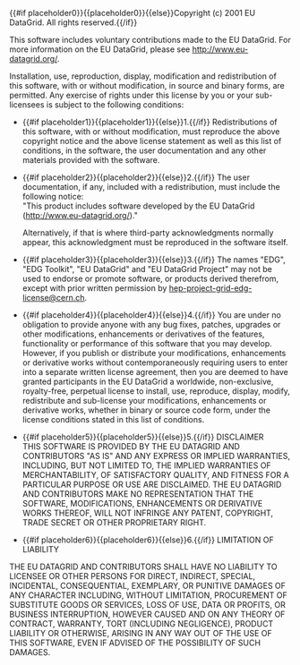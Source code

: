 {{#if placeholder0}}{{placeholder0}}{{else}}Copyright (c) 2001 EU DataGrid. All rights reserved.{{/if}}

This software includes voluntary contributions made to the EU DataGrid. For more information on the EU DataGrid, please see http://www.eu-datagrid.org/.

Installation, use, reproduction, display, modification and redistribution of this software, with or without modification, in source and binary forms, are permitted. Any exercise of rights under this license by you or your sub-licensees is subject to the following conditions:

* {{#if placeholder1}}{{placeholder1}}{{else}}1.{{/if}} Redistributions of this software, with or without modification, must reproduce the above copyright notice and the above license statement as well as this list of conditions, in the software, the user documentation and any other materials provided with the software.
* {{#if placeholder2}}{{placeholder2}}{{else}}2.{{/if}} The user documentation, if any, included with a redistribution, must include the following notice:   
   &quot;This product includes software developed by the EU DataGrid (http://www.eu-datagrid.org/).&quot;

  Alternatively, if that is where third-party acknowledgments normally appear, this acknowledgment must be reproduced in the software itself.

* {{#if placeholder3}}{{placeholder3}}{{else}}3.{{/if}} The names &quot;EDG&quot;, &quot;EDG Toolkit&quot;, &quot;EU DataGrid&quot; and &quot;EU DataGrid Project&quot; may not be used to endorse or promote software, or products derived therefrom, except with prior written permission by hep-project-grid-edg-license@cern.ch.
* {{#if placeholder4}}{{placeholder4}}{{else}}4.{{/if}} You are under no obligation to provide anyone with any bug fixes, patches, upgrades or other modifications, enhancements or derivatives of the features, functionality or performance of this software that you may develop. However, if you publish or distribute your modifications, enhancements or derivative works without contemporaneously requiring users to enter into a separate written license agreement, then you are deemed to have granted participants in the EU DataGrid a worldwide, non-exclusive, royalty-free, perpetual license to install, use, reproduce, display, modify, redistribute and sub-license your modifications, enhancements or derivative works, whether in binary or source code form, under the license conditions stated in this list of conditions.
* {{#if placeholder5}}{{placeholder5}}{{else}}5.{{/if}} DISCLAIMER   
   THIS SOFTWARE IS PROVIDED BY THE EU DATAGRID AND CONTRIBUTORS &quot;AS IS&quot; AND ANY EXPRESS OR IMPLIED WARRANTIES, INCLUDING, BUT NOT LIMITED TO, THE IMPLIED WARRANTIES OF MERCHANTABILITY, OF SATISFACTORY QUALITY, AND FITNESS FOR A PARTICULAR PURPOSE OR USE ARE DISCLAIMED. THE EU DATAGRID AND CONTRIBUTORS MAKE NO REPRESENTATION THAT THE SOFTWARE, MODIFICATIONS, ENHANCEMENTS OR DERIVATIVE WORKS THEREOF, WILL NOT INFRINGE ANY PATENT, COPYRIGHT, TRADE SECRET OR OTHER PROPRIETARY RIGHT.
* {{#if placeholder6}}{{placeholder6}}{{else}}6.{{/if}} LIMITATION OF LIABILITY

THE EU DATAGRID AND CONTRIBUTORS SHALL HAVE NO LIABILITY TO LICENSEE OR OTHER PERSONS FOR DIRECT, INDIRECT, SPECIAL, INCIDENTAL, CONSEQUENTIAL, EXEMPLARY, OR PUNITIVE DAMAGES OF ANY CHARACTER INCLUDING, WITHOUT LIMITATION, PROCUREMENT OF SUBSTITUTE GOODS OR SERVICES, LOSS OF USE, DATA OR PROFITS, OR BUSINESS INTERRUPTION, HOWEVER CAUSED AND ON ANY THEORY OF CONTRACT, WARRANTY, TORT (INCLUDING NEGLIGENCE), PRODUCT LIABILITY OR OTHERWISE, ARISING IN ANY WAY OUT OF THE USE OF THIS SOFTWARE, EVEN IF ADVISED OF THE POSSIBILITY OF SUCH DAMAGES.